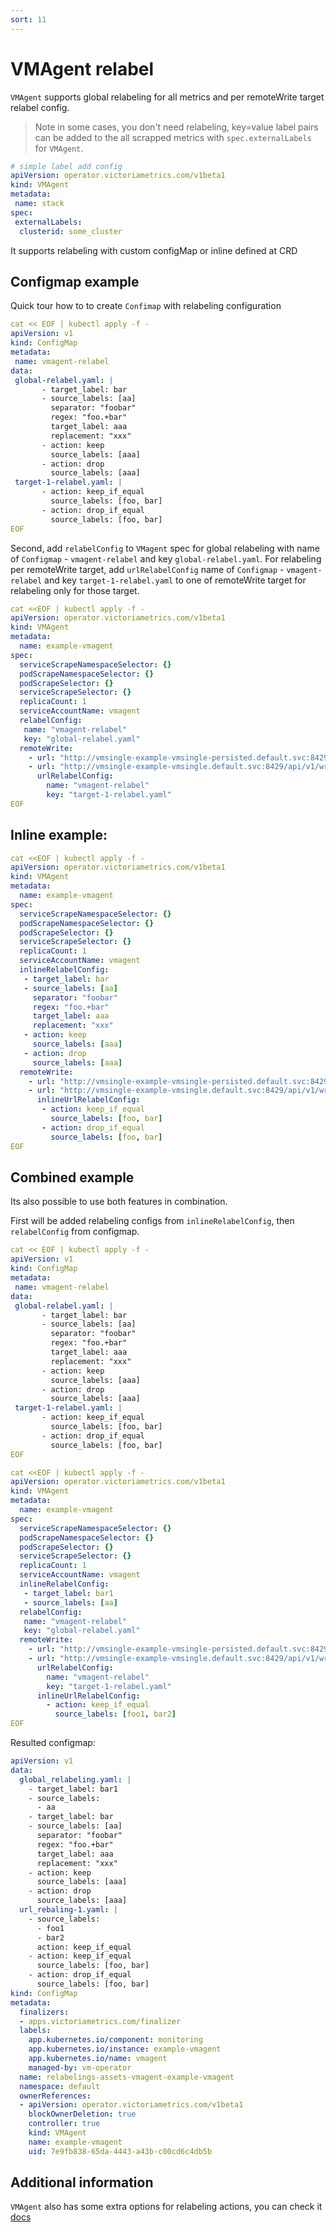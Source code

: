```yaml
---
sort: 11
---
```


# VMAgent relabel


`VMAgent` supports global relabeling for all metrics and per remoteWrite target relabel config. 

> Note in some cases, you don't need relabeling,
> key=value label pairs can be added to the all scrapped metrics with `spec.externalLabels` for `VMAgent`.
> 
```yaml
# simple label add config
apiVersion: operator.victoriametrics.com/v1beta1
kind: VMAgent
metadata:
 name: stack
spec:
 externalLabels:
  clusterid: some_cluster
``` 



 It supports relabeling with custom configMap or inline defined at CRD
 
## Configmap example

 Quick tour how to to create `Confimap` with relabeling configuration
 
 ```yaml
cat << EOF | kubectl apply -f -
apiVersion: v1
kind: ConfigMap
metadata:
  name: vmagent-relabel
data:
  global-relabel.yaml: |
        - target_label: bar
        - source_labels: [aa]
          separator: "foobar"
          regex: "foo.+bar"
          target_label: aaa
          replacement: "xxx"
        - action: keep
          source_labels: [aaa]
        - action: drop
          source_labels: [aaa]
  target-1-relabel.yaml: |
        - action: keep_if_equal
          source_labels: [foo, bar]
        - action: drop_if_equal
          source_labels: [foo, bar]
EOF
```

Second, add `relabelConfig` to `VMagent` spec for global relabeling with name of `Configmap` - `vmagent-relabel` and key `global-relabel.yaml`.
 For relabeling per remoteWrite target, add   `urlRelabelConfig` name of `Configmap` - `vmagent-relabel` and key `target-1-relabel.yaml` to one of remoteWrite target for relabeling only
for those target.

```yaml
cat <<EOF | kubectl apply -f -
apiVersion: operator.victoriametrics.com/v1beta1
kind: VMAgent
metadata:
  name: example-vmagent
spec:
  serviceScrapeNamespaceSelector: {}
  podScrapeNamespaceSelector: {}
  podScrapeSelector: {}
  serviceScrapeSelector: {}
  replicaCount: 1
  serviceAccountName: vmagent
  relabelConfig:
   name: "vmagent-relabel"
   key: "global-relabel.yaml"
  remoteWrite:
    - url: "http://vmsingle-example-vmsingle-persisted.default.svc:8429/api/v1/write"
    - url: "http://vmsingle-example-vmsingle.default.svc:8429/api/v1/write"
      urlRelabelConfig:
        name: "vmagent-relabel"
        key: "target-1-relabel.yaml"
EOF
```


## Inline example:

```yaml
cat <<EOF | kubectl apply -f -
apiVersion: operator.victoriametrics.com/v1beta1
kind: VMAgent
metadata:
  name: example-vmagent
spec:
  serviceScrapeNamespaceSelector: {}
  podScrapeNamespaceSelector: {}
  podScrapeSelector: {}
  serviceScrapeSelector: {}
  replicaCount: 1
  serviceAccountName: vmagent
  inlineRelabelConfig:
   - target_label: bar
   - source_labels: [aa]
     separator: "foobar"
     regex: "foo.+bar"
     target_label: aaa
     replacement: "xxx"
   - action: keep
     source_labels: [aaa]
   - action: drop
     source_labels: [aaa]
  remoteWrite:
    - url: "http://vmsingle-example-vmsingle-persisted.default.svc:8429/api/v1/write"
    - url: "http://vmsingle-example-vmsingle.default.svc:8429/api/v1/write"
      inlineUrlRelabelConfig:
       - action: keep_if_equal
         source_labels: [foo, bar]
       - action: drop_if_equal
         source_labels: [foo, bar]
EOF
```


##  Combined example

 Its also possible to use both features in combination.

 First will be added relabeling configs from  `inlineRelabelConfig`, then `relabelConfig` from configmap.

 ```yaml
cat << EOF | kubectl apply -f -
apiVersion: v1
kind: ConfigMap
metadata:
  name: vmagent-relabel
data:
  global-relabel.yaml: |
        - target_label: bar
        - source_labels: [aa]
          separator: "foobar"
          regex: "foo.+bar"
          target_label: aaa
          replacement: "xxx"
        - action: keep
          source_labels: [aaa]
        - action: drop
          source_labels: [aaa]
  target-1-relabel.yaml: |
        - action: keep_if_equal
          source_labels: [foo, bar]
        - action: drop_if_equal
          source_labels: [foo, bar]
EOF
```

```yaml
cat <<EOF | kubectl apply -f -
apiVersion: operator.victoriametrics.com/v1beta1
kind: VMAgent
metadata:
  name: example-vmagent
spec:
  serviceScrapeNamespaceSelector: {}
  podScrapeNamespaceSelector: {}
  podScrapeSelector: {}
  serviceScrapeSelector: {}
  replicaCount: 1
  serviceAccountName: vmagent
  inlineRelabelConfig:
   - target_label: bar1
   - source_labels: [aa]
  relabelConfig:
   name: "vmagent-relabel"
   key: "global-relabel.yaml"
  remoteWrite:
    - url: "http://vmsingle-example-vmsingle-persisted.default.svc:8429/api/v1/write"
    - url: "http://vmsingle-example-vmsingle.default.svc:8429/api/v1/write"
      urlRelabelConfig:
        name: "vmagent-relabel"
        key: "target-1-relabel.yaml"
      inlineUrlRelabelConfig:
        - action: keep_if_equal
          source_labels: [foo1, bar2]
EOF
```


 Resulted configmap:
```yaml
apiVersion: v1
data:
  global_relabeling.yaml: |
    - target_label: bar1
    - source_labels:
      - aa
    - target_label: bar
    - source_labels: [aa]
      separator: "foobar"
      regex: "foo.+bar"
      target_label: aaa
      replacement: "xxx"
    - action: keep
      source_labels: [aaa]
    - action: drop
      source_labels: [aaa]
  url_rebaling-1.yaml: |
    - source_labels:
      - foo1
      - bar2
      action: keep_if_equal
    - action: keep_if_equal
      source_labels: [foo, bar]
    - action: drop_if_equal
      source_labels: [foo, bar]
kind: ConfigMap
metadata:
  finalizers:
  - apps.victoriametrics.com/finalizer
  labels:
    app.kubernetes.io/component: monitoring
    app.kubernetes.io/instance: example-vmagent
    app.kubernetes.io/name: vmagent
    managed-by: vm-operator
  name: relabelings-assets-vmagent-example-vmagent
  namespace: default
  ownerReferences:
  - apiVersion: operator.victoriametrics.com/v1beta1
    blockOwnerDeletion: true
    controller: true
    kind: VMAgent
    name: example-vmagent
    uid: 7e9fb838-65da-4443-a43b-c00cd6c4db5b
```


## Additional information

`VMAgent` also has some extra options for relabeling actions, you can check it [docs](https://github.com/VictoriaMetrics/VictoriaMetrics/blob/master/app/vmagent/README.md#relabeling)
